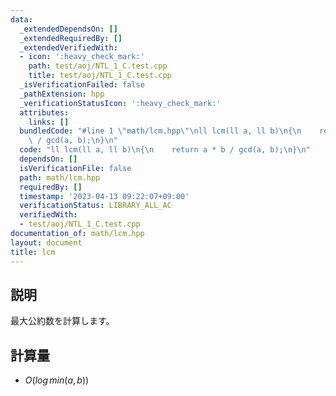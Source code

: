 ```yaml
---
data:
  _extendedDependsOn: []
  _extendedRequiredBy: []
  _extendedVerifiedWith:
  - icon: ':heavy_check_mark:'
    path: test/aoj/NTL_1_C.test.cpp
    title: test/aoj/NTL_1_C.test.cpp
  _isVerificationFailed: false
  _pathExtension: hpp
  _verificationStatusIcon: ':heavy_check_mark:'
  attributes:
    links: []
  bundledCode: "#line 1 \"math/lcm.hpp\"\nll lcm(ll a, ll b)\n{\n    return a * b\
    \ / gcd(a, b);\n}\n"
  code: "ll lcm(ll a, ll b)\n{\n    return a * b / gcd(a, b);\n}\n"
  dependsOn: []
  isVerificationFile: false
  path: math/lcm.hpp
  requiredBy: []
  timestamp: '2023-04-13 09:22:07+09:00'
  verificationStatus: LIBRARY_ALL_AC
  verifiedWith:
  - test/aoj/NTL_1_C.test.cpp
documentation_of: math/lcm.hpp
layout: document
title: lcm
---
```


## 説明
最大公約数を計算します。

## 計算量
* $O(log \,min(a,b))$

